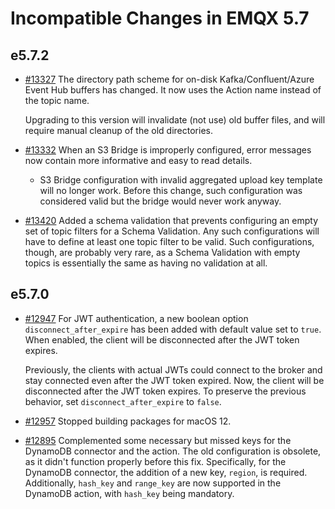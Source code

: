 # Incompatible Changes in EMQX 5.7


## e5.7.2

- [#13327](https://github.com/emqx/emqx/pull/13327) The directory path scheme for on-disk Kafka/Confluent/Azure Event Hub buffers has changed.  It now uses the Action name instead of the topic name.

  Upgrading to this version will invalidate (not use) old buffer files, and will require manual cleanup of the old directories.

- [#13332](https://github.com/emqx/emqx/pull/13332) When an S3 Bridge is improperly configured, error messages now contain more informative and easy to read details.

  * S3 Bridge configuration with invalid aggregated upload key template will no longer work. Before this change, such configuration was considered valid but the bridge would never work anyway.

- [#13420](https://github.com/emqx/emqx/pull/13420) Added a schema validation that prevents configuring an empty set of topic filters for a Schema Validation.  Any such configurations will have to define at least one topic filter to be valid.  Such configurations, though, are probably very rare, as a Schema Validation with empty topics is essentially the same as having no validation at all.

## e5.7.0

- [#12947](https://github.com/emqx/emqx/pull/12947) For JWT authentication, a new boolean option `disconnect_after_expire` has been added with default value set to `true`. When enabled, the client will be disconnected after the JWT token expires.

  Previously, the clients with actual JWTs could connect to the broker and stay connected even after the JWT token expired. Now, the client will be disconnected after the JWT token expires. To preserve the previous behavior, set `disconnect_after_expire` to `false`.
  
- [#12957](https://github.com/emqx/emqx/pull/12957) Stopped building packages for macOS 12.

- [#12895](https://github.com/emqx/emqx/pull/12895) Complemented some necessary but missed keys for the DynamoDB connector and the action. The old configuration is obsolete, as it didn't function properly before this fix. Specifically, for the DynamoDB connector, the addition of a new key, `region`, is required. Additionally, `hash_key` and `range_key` are now supported in the DynamoDB action, with `hash_key` being mandatory.
